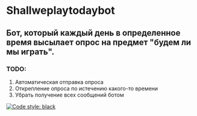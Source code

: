 # Shallweplaytodaybot

## Бот, который каждый день в определенное время высылает опрос на предмет "будем ли мы играть".

### TODO:
1. Автоматическая отправка опроса
1. Открепление опроса по истечению какого-то времени
1. Убрать получение всех сообщений ботом

[![Code style: black](https://img.shields.io/badge/code%20style-black-000000.svg)](https://github.com/psf/black)
